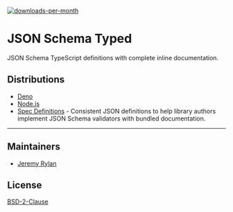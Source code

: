 [![downloads-per-month](https://img.shields.io/npm/dm/json-schema-typed.svg?style=flat-square&label=npm%20downloads)](https://npmjs.org/package/json-schema-typed)

# JSON Schema Typed

JSON Schema TypeScript definitions with complete inline documentation.

## Distributions

- [Deno](https://github.com/jrylan/json-schema-typed/tree/main/dist/deno)
- [Node.js](https://github.com/jrylan/json-schema-typed/tree/main/dist/node)
- [Spec Definitions](https://github.com/jrylan/json-schema-typed/tree/main/dist/spec_definitions) -
  Consistent JSON definitions to help library authors implement JSON Schema
  validators with bundled documentation.

---

## Maintainers

- [Jeremy Rylan](https://github.com/jrylan)

## License

[BSD-2-Clause](https://github.com/jrylan/json-schema-typed/blob/main/LICENSE.md)
